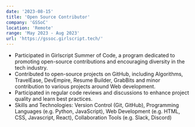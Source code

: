 ```yaml
---
date: '2023-08-15'
title: 'Open Source Contributor'
company: 'GSSoC'
location: 'Remote'
range: 'May 2023 - Aug 2023'
url: 'https://gssoc.girlscript.tech/'
---
```


- Participated in Girlscript Summer of Code, a program dedicated to promoting open-source contributions and encouraging diversity in the tech industry.
- Contributed to open-source projects on GitHub, including Algorithms, TravelEase, DevEmpire, Resume Builder, GrabBits and minor contribution to various projects around Web development.
- Participated in regular code reviews and discussions to enhance project quality and learn best practices.
- Skills and Technologies: Version Control (Git, GitHub), Programming Languages (e.g. Python, JavaScript), Web Development (e.g. HTML, CSS, Javascript, React), Collaboration Tools (e.g. Slack, Discord)
